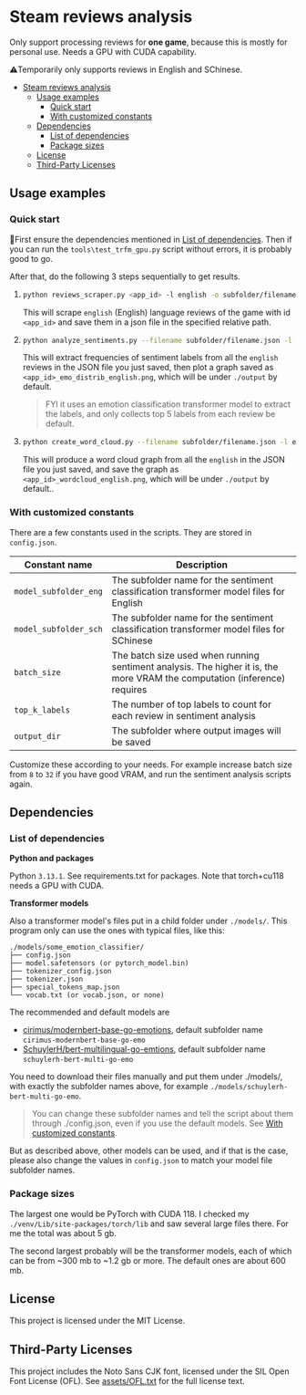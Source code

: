 # Steam reviews analysis

Only support processing reviews for **one game**, because this is mostly for personal use. Needs a GPU with CUDA capability.

⚠️Temporarily only supports reviews in English and SChinese.

<!-- TOC -->

- [Steam reviews analysis](#steam-reviews-analysis)
    - [Usage examples](#usage-examples)
        - [Quick start](#quick-start)
        - [With customized constants](#with-customized-constants)
    - [Dependencies](#dependencies)
        - [List of dependencies](#list-of-dependencies)
        - [Package sizes](#package-sizes)
    - [License](#license)
    - [Third-Party Licenses](#third-party-licenses)

<!-- /TOC -->

## Usage examples

### Quick start

🚨First ensure the dependencies mentioned in [List of dependencies](#list-of-dependencies). Then if you can run the `tools\test_trfm_gpu.py` script without errors, it is probably good to go.

After that, do the following 3 steps sequentially to get results.

1.
    ```bash
    python reviews_scraper.py <app_id> -l english -o subfolder/filename.json
    ```

    This will scrape `english` (English) language reviews of the game with id `<app_id>` and save them in a json file in the specified relative path.

2.
    ```bash
    python analyze_sentiments.py --filename subfolder/filename.json -l english --appid <app_id>
    ```

    This will extract frequencies of sentiment labels from all the `english` reviews in the JSON file you just saved, then plot a graph saved as `<app_id>_emo_distrib_english.png`, which will be under `./output` by default.

    > FYI it uses an emotion classification transformer model to extract the labels, and only collects top 5 labels from each review be default.

3.
    ```bash
    python create_word_cloud.py --filename subfolder/filename.json -l english --appid <app_id>
    ```

    This will produce a word cloud graph from all the `english` in the JSON file you just saved, and save the graph as `<app_id>_wordcloud_english.png`, which will be under `./output` by default..

### With customized constants

There are a few constants used in the scripts. They are stored in `config.json`.

| Constant name | Description |
|-----------|-------------|
| `model_subfolder_eng` | The subfolder name for the sentiment classification transformer model files for English |
| `model_subfolder_sch` | The subfolder name for the sentiment classification transformer model files for SChinese |
| `batch_size` | The batch size used when running sentiment analysis. The higher it is, the more VRAM the computation (inference) requires |
| `top_k_labels` | The number of top labels to count for each review in sentiment analysis |
| `output_dir` | The subfolder where output images will be saved |

Customize these according to your needs. For example increase batch size from `8` to `32` if you have good VRAM, and run the sentiment analysis scripts again.

## Dependencies

### List of dependencies

**Python and packages**

Python `3.13.1`. See requirements.txt for packages. Note that torch+cu118 needs a GPU with CUDA.

**Transformer models**

Also a transformer model's files put in a child folder under `./models/`. This program only can use the ones with typical files, like this:

```
./models/some_emotion_classifier/
├── config.json
├── model.safetensors (or pytorch_model.bin)
├── tokenizer_config.json
├── tokenizer.json
├── special_tokens_map.json
└── vocab.txt (or vocab.json, or none)
```

The recommended and default models are

- [cirimus/modernbert-base-go-emotions](https://huggingface.co/cirimus/modernbert-base-go-emotions), default subfolder name `cirimus-modernbert-base-go-emo`
- [SchuylerH/bert-multilingual-go-emtions](https://huggingface.co/SchuylerH/bert-multilingual-go-emtions), default subfolder name `schuylerh-bert-multi-go-emo`

You need to download their files manually and put them under ./models/, with exactly the subfolder names above, for example `./models/schuylerh-bert-multi-go-emo`.

> You can change these subfolder names and tell the script about them through ./config.json, even if you use the default models. See [With customized constants](#with-customized-constants).

But as described above, other models can be used, and if that is the case, please also change the values in `config.json` to match your model file subfolder names.

### Package sizes

The largest one would be PyTorch with CUDA 118. I checked my `./venv/Lib/site-packages/torch/lib` and saw several large files there. For me the total was about 5 gb.

The second largest probably will be the transformer models, each of which can be from ~300 mb to ~1.2 gb or more. The default ones are about 600 mb.

## License
This project is licensed under the MIT License.

## Third-Party Licenses
This project includes the Noto Sans CJK font, licensed under the SIL Open Font License (OFL).
See [assets/OFL.txt](assets/OFL.txt) for the full license text.
